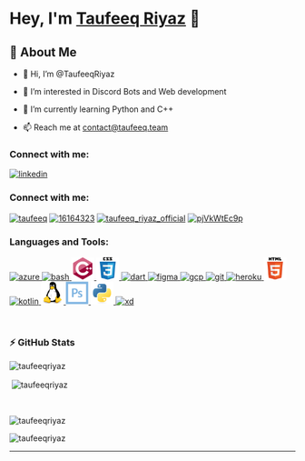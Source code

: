 # Hey, I'm [Taufeeq Riyaz][website] 👋


## 🚀 About Me

- 👋 Hi, I’m @TaufeeqRiyaz
 
- 👀 I’m interested in Discord Bots and Web development

- 🌱 I’m currently learning Python and C++

- 📫 Reach me at contact@taufeeq.team
  

### Connect with me:
[![linkedin](https://img.shields.io/badge/linkedin-0A66C2?style=for-the-badge&logo=linkedin&logoColor=white)](https://www.linkedin.com/in/taufeeq/)


  
  
<h3 align="left">Connect with me:</h3>  
<p align="left">  
<a href="https://linkedin.com/in/taufeeq" target="blank"><img align="center" src="https://raw.githubusercontent.com/rahuldkjain/github-profile-readme-generator/master/src/images/icons/Social/linked-in-alt.svg" alt="taufeeq" height="30" width="40" /></a>  
<a href="https://stackoverflow.com/users/16164323" target="blank"><img align="center" src="https://raw.githubusercontent.com/rahuldkjain/github-profile-readme-generator/master/src/images/icons/Social/stack-overflow.svg" alt="16164323" height="30" width="40" /></a>  
<a href="https://instagram.com/taufeeq_riyaz_official" target="blank"><img align="center" src="https://raw.githubusercontent.com/rahuldkjain/github-profile-readme-generator/master/src/images/icons/Social/instagram.svg" alt="taufeeq_riyaz_official" height="30" width="40" /></a>  
<a href="https://discord.gg/pjVkWtEc9p" target="blank"><img align="center" src="https://raw.githubusercontent.com/rahuldkjain/github-profile-readme-generator/master/src/images/icons/Social/discord.svg" alt="pjVkWtEc9p" height="30" width="40" /></a>  
</p>  
  
<h3 align="left">Languages and Tools:</h3>  
<p align="left"> <a href="https://azure.microsoft.com/en-in/" target="_blank"> <img src="https://www.vectorlogo.zone/logos/microsoft_azure/microsoft_azure-icon.svg" alt="azure" width="40" height="40"/> </a> <a href="https://www.gnu.org/software/bash/" target="_blank"> <img src="https://www.vectorlogo.zone/logos/gnu_bash/gnu_bash-icon.svg" alt="bash" width="40" height="40"/> </a> <a href="https://www.w3schools.com/cpp/" target="_blank"> <img src="https://raw.githubusercontent.com/devicons/devicon/master/icons/cplusplus/cplusplus-original.svg" alt="cplusplus" width="40" height="40"/> </a> <a href="https://www.w3schools.com/css/" target="_blank"> <img src="https://raw.githubusercontent.com/devicons/devicon/master/icons/css3/css3-original-wordmark.svg" alt="css3" width="40" height="40"/> </a> <a href="https://dart.dev" target="_blank"> <img src="https://www.vectorlogo.zone/logos/dartlang/dartlang-icon.svg" alt="dart" width="40" height="40"/> </a> <a href="https://www.figma.com/" target="_blank"> <img src="https://www.vectorlogo.zone/logos/figma/figma-icon.svg" alt="figma" width="40" height="40"/> </a> <a href="https://cloud.google.com" target="_blank"> <img src="https://www.vectorlogo.zone/logos/google_cloud/google_cloud-icon.svg" alt="gcp" width="40" height="40"/> </a> <a href="https://git-scm.com/" target="_blank"> <img src="https://www.vectorlogo.zone/logos/git-scm/git-scm-icon.svg" alt="git" width="40" height="40"/> </a> <a href="https://heroku.com" target="_blank"> <img src="https://www.vectorlogo.zone/logos/heroku/heroku-icon.svg" alt="heroku" width="40" height="40"/> </a> <a href="https://www.w3.org/html/" target="_blank"> <img src="https://raw.githubusercontent.com/devicons/devicon/master/icons/html5/html5-original-wordmark.svg" alt="html5" width="40" height="40"/> </a> <a href="https://kotlinlang.org" target="_blank"> <img src="https://www.vectorlogo.zone/logos/kotlinlang/kotlinlang-icon.svg" alt="kotlin" width="40" height="40"/> </a> <a href="https://www.linux.org/" target="_blank"> <img src="https://raw.githubusercontent.com/devicons/devicon/master/icons/linux/linux-original.svg" alt="linux" width="40" height="40"/> </a> <a href="https://www.photoshop.com/en" target="_blank"> <img src="https://raw.githubusercontent.com/devicons/devicon/master/icons/photoshop/photoshop-line.svg" alt="photoshop" width="40" height="40"/> </a> <a href="https://www.python.org" target="_blank"> <img src="https://raw.githubusercontent.com/devicons/devicon/master/icons/python/python-original.svg" alt="python" width="40" height="40"/> </a> <a href="https://www.adobe.com/products/xd.html" target="_blank"> <img src="https://cdn.worldvectorlogo.com/logos/adobe-xd.svg" alt="xd" width="40" height="40"/> </a> </p>  
 <br>
 
 ### :zap: GitHub Stats
<p><img align="left" src="https://github-readme-stats.vercel.app/api/top-langs?username=taufeeqriyaz&show_icons=true&locale=en&layout=compact" alt="taufeeqriyaz" /></p>  
<br>
<p>&nbsp;<img align="center" src="https://github-readme-stats.vercel.app/api?username=taufeeqriyaz&show_icons=true&locale=en" alt="taufeeqriyaz" /></p>  
<br>
<p><img align="center" src="https://github-readme-streak-stats.herokuapp.com/?user=taufeeqriyaz&" alt="taufeeqriyaz" /></p>

<p align="left"> <img src="https://komarev.com/ghpvc/?username=taufeeqriyaz&label=Profile%20views&color=0e75b6&style=flat" alt="taufeeqriyaz" /> </p> 



---
[website]: https://taufeeq.team

[twitter]: https://twitter.com/taufeeq_riyaz

[instagram]: https://instagram.com/taufeeq_riyaz_official

[linkedin]: https://linkedin.com/in/taufeeq
